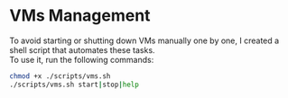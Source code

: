 # VMs Management
To avoid starting or shutting down VMs manually one by one, I created a shell script that automates these tasks.  
To use it, run the following commands:  
```bash
chmod +x ./scripts/vms.sh
./scripts/vms.sh start|stop|help
```